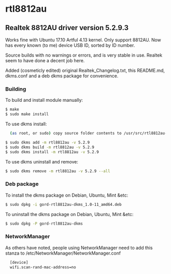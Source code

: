 # rtl8812au

## Realtek 8812AU driver version 5.2.9.3

Works fine with Ubuntu 17.10 Artful 4.13 kernel.
Only support 8812AU. Now has every known (to me) device USB ID, sorted by ID number.

Source builds with no warnings or errors, and is very stable in use.
Realtek seem to have done a decent job here.

Added (cosmeticly edited) original Realtek_Changelog.txt, this README.md, dkms.conf and a deb dkms package for convenience.

### Building

To build and install module manually:
```sh
$ make
$ sudo make install
```

To use dkms install:

```sh
  (as root, or sudo) copy source folder contents to /usr/src/rtl8812au-5.2.9
```

```sh
$ sudo dkms add -m rtl8812au -v 5.2.9
$ sudo dkms build -m rtl8812au -v 5.2.9
$ sudo dkms install -m rtl8812au -v 5.2.9 
```

To use dkms uninstall and remove:

```sh
$ sudo dkms remove -m rtl8812au -v 5.2.9 --all
```

### Deb package

To install the dkms package on Debian, Ubuntu, Mint &etc:

```sh
$ sudo dpkg -i gord-rtl8812au-dkms_1.0-11_amd64.deb
```

To uninstall the dkms package on Debian, Ubuntu, Mint &etc:

```sh
$ sudo dpkg -P gord-rtl8812au-dkms
```

### NetworkManager

As others have noted, people using NetworkManager need to add this stanza to /etc/NetworkManager/NetworkManager.conf

```sh
  [device]
  wifi.scan-rand-mac-address=no
```
